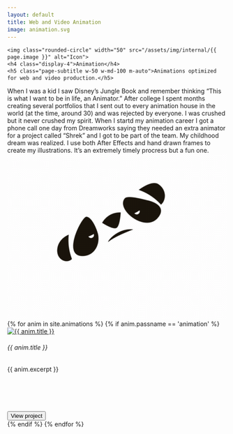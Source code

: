 ```yaml
---
layout: default
title: Web and Video Animation
image: animation.svg
---
```

<div class="container">
  <div class="page-header">

    <img class="rounded-circle" width="50" src="/assets/img/internal/{{ page.image }}" alt="Icon">
    <h4 class="display-4">Animation</h4>
    <h5 class="page-subtitle w-50 w-md-100 m-auto">Animations optimized for web and video production.</h5>
</div>
<div class="mx-auto col-lg-10 d-flex justify-content-center px-4">
  <div class="col-lg-6">When I was a kid I saw Disney’s Jungle Book and remember thinking “This is what I want to be in life, an Animator.” After college I spent months creating several portfolios that I sent out to every animation house in the world (at the time, around 30) and was rejected by everyone. I was crushed but it never crushed my spirit.
When I startd my animation career I got a phone call one day from Dreamworks saying they needed an extra animator for a project called “Shrek” and I got to be part of the team. My childhood dream was realized.
I use both After Effects and hand drawn frames to create my illustrations. It’s an extremely timely procress but a fun one.</div>
  <div class="col-lg-6">
    <img class="mx-auto d-block img-fluid" src="/assets/img/cats/animation/panda_finish.gif" alt="Panda">
  </div>
</div>

  <div class="col-lg-12 mt-2">
    <div>
      <div class="mx-auto row d-flex justify-content-center mt-3" style="max-width: 1400px">
        {% for anim in site.animations %}
          {% if anim.passname == 'animation' %}
        <div class="card col-sm-12 col-lg-3 m-2">
          <div class="card-body d-flex flex-column">
            <div class="media">
              <div class="d-flex mr-3">
                <a href="{{ anim.url }}">
                  <img width="40" height="40"
                  class="rounded-circle"
                  src="/assets/img/{{ anim.image }} " alt="{{ anim.title }}" />
                </a>
              </div>
              <div class="media-body">
                <h6 class="mb-1">{{ anim.title }}</h6>
              </div>
            </div>
            <div class="d-flex flex-column" style="height: 105px;">
             <div class="p-2">
               <p class="text-muted">{{ anim.excerpt }}</p>
             </div>
            </div>
            <div class=" flex-column align-items-end">
              <button type="button" class="btn btn-secondary btn-sm btn-block" onclick="location.href = '{{ anim.url }}';">View project</button>
            </div>
          </div>
        </div>
        {% endif %}
        {% endfor %}
      </div>
    </div>
